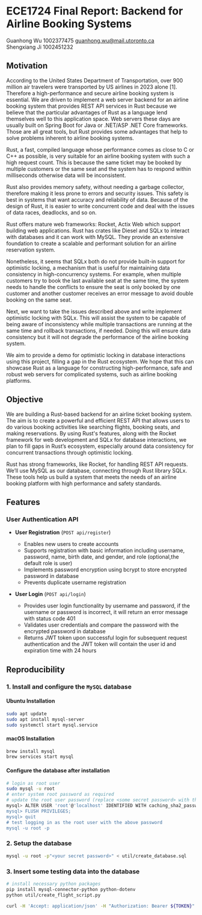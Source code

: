 # ECE1724 Final Report: Backend for Airline Booking Systems

Guanhong Wu 1002377475  guanhong.wu@mail.utoronto.ca   
Shengxiang Ji 1002451232

## Motivation

According to the United States Department of Transportation, over 900 million air travelers were transported by US airlines in 2023 alone [1]. Therefore a high-performance and secure airline booking system is essential. We are driven to implement a web server backend for an airline booking system that provides REST API services in Rust because we believe that the particular advantages of Rust as a language lend themselves well to this application space. Web servers these days are usually built on Spring Boot for Java or .NET/ASP .NET Core frameworks. Those are all great tools, but Rust provides some advantages that help to solve problems inherent to airline booking systems.

Rust, a fast, compiled language whose performance comes as close to C or C++ as possible, is very suitable for an airline booking system with such a high request count. This is because the same ticket may be booked by multiple customers or the same seat and the system has to respond within milliseconds otherwise data will be inconsistent.

Rust also provides memory safety, without needing a garbage collector, therefore making it less prone to errors and security issues. This safety is best in systems that want accuracy and reliability of data. Because of the design of Rust, it is easier to write concurrent code and deal  with the issues of data races, deadlocks, and so on.

Rust offers mature web frameworks: Rocket, Actix Web which support building web applications. Rust has crates like Diesel and SQLx to interact with databases and it can work with MySQL. They provide an extensive foundation to create a scalable and performant solution for an airline reservation system.

Nonetheless, it seems that SQLx both do not provide built-in support for optimistic locking, a mechanism that is useful for maintaining data consistency in high-concurrency systems. For example, when multiple customers try to book the last available seat at the same time, the system needs to handle the conflicts to ensure the seat is only booked by one customer and another customer receives an error message to avoid double booking on the same seat.

Next, we want to take the issues described above and write implement optimistic locking with SQLx. This will assist the system to be capable of being aware of inconsistency while multiple transactions are running at the same time and rollback transactions, if needed. Doing this will ensure data consistency but it will not degrade the performance of the airline booking system.

We aim to provide a demo for optimistic locking in database interactions using this project, filling a gap in the Rust ecosystem. We hope that this can showcase Rust as a language for constructing high-performance, safe and robust web servers for complicated systems, such as airline booking platforms.

## Objective

We are building a Rust-based backend for an airline ticket booking system. The aim is to create a powerful and efficient REST API that allows users to do various booking activities like searching flights, booking seats, and making reservations. By using Rust's features, along with the Rocket framework for web development and SQLx for database interactions, we plan to fill gaps in Rust’s ecosystem, especially around data consistency for concurrent transactions through optimistic locking.

Rust has strong frameworks, like Rocket, for handling REST API requests. We’ll use MySQL as our database, connecting through Rust library SQLx. These tools help us build a system that meets the needs of an airline booking platform with high performance and safety standards.

## Features

### User Authentication API
- **User Registration** (`POST api/register`)
  - Enables new users to create accounts
  - Supports registration with basic information including username, password, name, birth date, and gender, and role (optional,the default role is user)
  - Implements password encryption using bcrypt to store encrypted password in database
  - Prevents duplicate username registration
  
- **User Login** (`POST api/login`) 
  - Provides user login functionality by username and password, if the username or password is incorrect, it will return an error message with status code 401
  - Validates user credentials and compare the password with the encrypted password in database
  - Returns JWT token upon successful login for subsequent request authentication and the JWT token will contain the user id and expiration time with 24 hours

## Reproducibility

### 1. Install and configure the `MySQL` database

#### Ubuntu Installation
```bash
sudo apt update
sudo apt install mysql-server
sudo systemctl start mysql.service
```

#### macOS Installation
```zsh
brew install mysql
brew services start mysql
```

#### Configure the database after installation
```bash
# login as root user
sudo mysql -u root
# enter system root password as required
# update the root user password (replace <some secret password> with the actual password)
mysql> ALTER USER 'root'@'localhost' IDENTIFIED WITH caching_sha2_password  by '<some secret password>;
mysql> FLUSH PRIVILEGES;
mysql> quit
# test logging in as the root user with the above password
mysql -u root -p
```

### 2. Setup the database
```bash
mysql -u root -p"<your secret password>" < util/create_database.sql
```

### 3. Insert some testing data into the database
```bash
# install necessary python packages
pip install mysql-connector-python python-dotenv
python util/create_flight_script.py
```

```bash
curl -H 'Accept: application/json' -H "Authorization: Bearer ${TOKEN}" https://{hostname}/api/myresource
```
